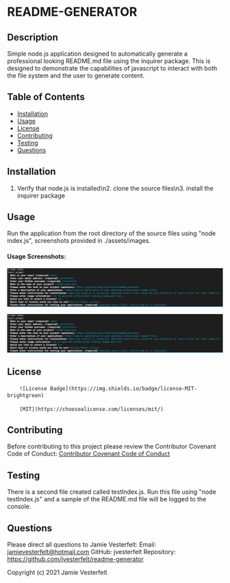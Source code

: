 
# README-GENERATOR
    
## Description
Simple node.js application designed to automatically generate a professional looking README.md file using the inquirer package. This is designed to demonstrate the capabilities of javascript to interact with both the file system and the user to generate content.
    
## Table of Contents
* [Installation](#Installation)
* [Usage](#Usage)
* [License](#License)
* [Contributing](#Contributing)
* [Testing](#Testing)
* [Questions](#Questions)    
    
## Installation
1. Verify that node.js is installed\n2. clone the source files\n3. install the inquirer package
    
## Usage
Run the application from the root directory of the source files using "node index.js", screenshots provided in ./assets/images.
    
#### Usage Screenshots:
![Prompt Questions](./assets/images/prompt.jpg)

![Sample README.md](./assets/images/prompt.jpg)
    
## License
        ![License Badge](https://img.shields.io/badge/license-MIT-brightgreen)
        
        [MIT](https://choosealicense.com/licenses/mit/)
    
## Contributing
Before contributing to this project please review the Contributor Covenant Code of Conduct:
[Contributor Covenant Code of Conduct](https://www.contributor-covenant.org/version/2/0/code_of_conduct/code_of_conduct.md)
    
## Testing
There is a second file created called testIndex.js. Run this file using "node testIndex.js" and a sample of the README.md file will be logged to the console.
    
## Questions
Please direct all questions to Jamie Vesterfelt:
Email: jamievesterfelt@hotmail.com
GitHub: jvesterfelt
Repository: https://github.com/jvesterfelt/readme-generator

    
Copyright (c) 2021 Jamie Vesterfelt

